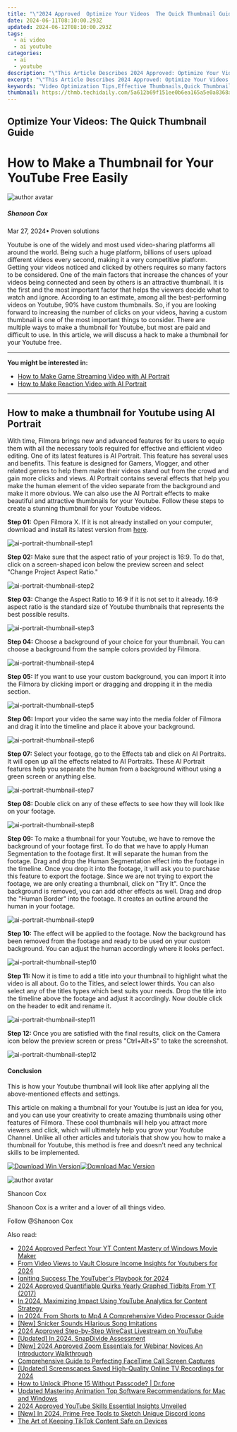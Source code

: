 ```yaml
---
title: "\"2024 Approved  Optimize Your Videos  The Quick Thumbnail Guide\""
date: 2024-06-11T08:10:00.293Z
updated: 2024-06-12T08:10:00.293Z
tags:
  - ai video
  - ai youtube
categories:
  - ai
  - youtube
description: "\"This Article Describes 2024 Approved: Optimize Your Videos: The Quick Thumbnail Guide\""
excerpt: "\"This Article Describes 2024 Approved: Optimize Your Videos: The Quick Thumbnail Guide\""
keywords: "Video Optimization Tips,Effective Thumbnails,Quick Thumbnail Guide,Enhance Video Visibility,Boosting Video Engagement,Video SEO Basics,Thumbnail Impact"
thumbnail: https://thmb.techidaily.com/5a612b69f151ee0b6ea165a5e0a8368a6294f13aca50623658d8bbb7241b81d0.jpg
---
```


## Optimize Your Videos: The Quick Thumbnail Guide

# How to Make a Thumbnail for Your YouTube Free Easily

![author avatar](https://images.wondershare.com/filmora/article-images/shannon-cox.jpg)

##### Shanoon Cox

 Mar 27, 2024• Proven solutions

Youtube is one of the widely and most used video-sharing platforms all around the world. Being such a huge platform, billions of users upload different videos every second, making it a very competitive platform. Getting your videos noticed and clicked by others requires so many factors to be considered. One of the main factors that increase the chances of your videos being connected and seen by others is an attractive thumbnail. It is the first and the most important factor that helps the viewers decide what to watch and ignore. According to an estimate, among all the best-performing videos on Youtube, 90% have custom thumbnails. So, if you are looking forward to increasing the number of clicks on your videos, having a custom thumbnail is one of the most important things to consider. There are multiple ways to make a thumbnail for Youtube, but most are paid and difficult to use. In this article, we will discuss a hack to make a thumbnail for your Youtube free.

---

**You might be interested in:**

* [How to Make Game Streaming Video with AI Portrait](https://tools.techidaily.com/wondershare/filmora/download/)
* [How to Make Reaction Video with AI Portrait](https://tools.techidaily.com/wondershare/filmora/download/)

---

## How to make a thumbnail for Youtube using AI Portrait

With time, Filmora brings new and advanced features for its users to equip them with all the necessary tools required for effective and efficient video editing. One of its latest features is AI Portrait. This feature has several uses and benefits. This feature is designed for Gamers, Vlogger, and other related genres to help them make their videos stand out from the crowd and gain more clicks and views. AI Portrait contains several effects that help you make the human element of the video separate from the background and make it more obvious. We can also use the AI Portrait effects to make beautiful and attractive thumbnails for your Youtube. Follow these steps to create a stunning thumbnail for your Youtube videos.

**Step 01:** Open Filmora X. If it is not already installed on your computer, download and install its latest version from [here](https://tools.techidaily.com/wondershare/filmora/download/).

![ai-portrait-thumbnail-step1](https://images.wondershare.com/filmora/article-images/ai-portrait-thumbnail-step1.png)

**Step 02:** Make sure that the aspect ratio of your project is 16:9\. To do that, click on a screen-shaped icon below the preview screen and select "Change Project Aspect Ratio."

![ai-portrait-thumbnail-step2](https://images.wondershare.com/filmora/article-images/ai-portrait-thumbnail-step2.png)

**Step 03:** Change the Aspect Ratio to 16:9 if it is not set to it already. 16:9 aspect ratio is the standard size of Youtube thumbnails that represents the best possible results.

![ai-portrait-thumbnail-step3](https://images.wondershare.com/filmora/article-images/ai-portrait-thumbnail-step4.png)

**Step 04:** Choose a background of your choice for your thumbnail. You can choose a background from the sample colors provided by Filmora.

![ai-portrait-thumbnail-step4](https://images.wondershare.com/filmora/article-images/ai-portrait-thumbnail-step4.png)

**Step 05:** If you want to use your custom background, you can import it into the Filmora by clicking import or dragging and dropping it in the media section.

![ai-portrait-thumbnail-step5](https://images.wondershare.com/filmora/article-images/ai-portrait-thumbnail-step5.png)

**Step 06:** Import your video the same way into the media folder of Filmora and drag it into the timeline and place it above your background.

![ai-portrait-thumbnail-step6](https://images.wondershare.com/filmora/article-images/ai-portrait-thumbnail-step6.png)

**Step 07:** Select your footage, go to the Effects tab and click on AI Portraits. It will open up all the effects related to AI Portraits. These AI Portrait features help you separate the human from a background without using a green screen or anything else.

![ai-portrait-thumbnail-step7](https://images.wondershare.com/filmora/article-images/ai-portrait-thumbnail-step11.png)

**Step 08:** Double click on any of these effects to see how they will look like on your footage.

![ai-portrait-thumbnail-step8](https://images.wondershare.com/filmora/article-images/ai-portrait-thumbnail-step8.png)

**Step 09:** To make a thumbnail for your Youtube, we have to remove the background of your footage first. To do that we have to apply Human Segmentation to the footage first. It will separate the human from the footage. Drag and drop the Human Segmentation effect into the footage in the timeline. Once you drop it into the footage, it will ask you to purchase this feature to export the footage. Since we are not trying to export the footage, we are only creating a thumbnail, click on "Try It". Once the background is removed, you can add other effects as well. Drag and drop the "Human Border" into the footage. It creates an outline around the human in your footage.

![ai-portrait-thumbnail-step9](https://images.wondershare.com/filmora/article-images/ai-portrait-thumbnail-step9.png)

**Step 10:** The effect will be applied to the footage. Now the background has been removed from the footage and ready to be used on your custom background. You can adjust the human accordingly where it looks perfect.

![ai-portrait-thumbnail-step10](https://images.wondershare.com/filmora/article-images/ai-portrait-thumbnail-step10.png)

**Step 11:** Now it is time to add a title into your thumbnail to highlight what the video is all about. Go to the Titles, and select lower thirds. You can also select any of the titles types which best suits your needs. Drop the title into the timeline above the footage and adjust it accordingly. Now double click on the header to edit and rename it.

![ai-portrait-thumbnail-step11](https://images.wondershare.com/filmora/article-images/ai-portrait-thumbnail-step11.png)

**Step 12:** Once you are satisfied with the final results, click on the Camera icon below the preview screen or press "Ctrl+Alt+S" to take the screenshot.

![ai-portrait-thumbnail-step12](https://images.wondershare.com/filmora/article-images/ai-portrait-thumbnail-step12.png)

#### Conclusion

This is how your Youtube thumbnail will look like after applying all the above-mentioned effects and settings.

This article on making a thumbnail for your Youtube is just an idea for you, and you can use your creativity to create amazing thumbnails using other features of Filmora. These cool thumbnails will help you attract more viewers and click, which will ultimately help you grow your Youtube Channel. Unlike all other articles and tutorials that show you how to make a thumbnail for Youtube, this method is free and doesn't need any technical skills to be implemented.

[![Download Win Version](https://images.wondershare.com/filmora/guide/download-btn-win.jpg)](https://tools.techidaily.com/wondershare/filmora/download/)[![Download Mac Version](https://images.wondershare.com/filmora/guide/download-btn-mac.jpg)](https://tools.techidaily.com/wondershare/filmora/download/)

![author avatar](https://images.wondershare.com/filmora/article-images/shannon-cox.jpg)

Shanoon Cox

Shanoon Cox is a writer and a lover of all things video.

Follow @Shanoon Cox

<span class="atpl-alsoreadstyle">Also read:</span>
<div><ul>
<li><a href="https://youtube-stream.techidaily.com/2024-approved-perfect-your-yt-content-mastery-of-windows-movie-maker/"><u>2024 Approved  Perfect Your YT Content  Mastery of Windows Movie Maker</u></a></li>
<li><a href="https://youtube-stream.techidaily.com/from-video-views-to-vault-closure-income-insights-for-youtubers-for-2024/"><u>From Video Views to Vault Closure  Income Insights for Youtubers for 2024</u></a></li>
<li><a href="https://youtube-stream.techidaily.com/igniting-success-the-youtubers-playbook-for-2024/"><u>Igniting Success  The YouTuber's Playbook for 2024</u></a></li>
<li><a href="https://youtube-stream.techidaily.com/2024-approved-quantifiable-quirks-yearly-graphed-tidbits-from-yt-2017/"><u>2024 Approved  Quantifiable Quirks  Yearly Graphed Tidbits From YT (2017)</u></a></li>
<li><a href="https://youtube-stream.techidaily.com/in-2024-maximizing-impact-using-youtube-analytics-for-content-strategy/"><u>In 2024, Maximizing Impact  Using YouTube Analytics for Content Strategy</u></a></li>
<li><a href="https://youtube-stream.techidaily.com/in-2024-from-shorts-to-mp4-a-comprehensive-video-processor-guide/"><u>In 2024, From Shorts to Mp4  A Comprehensive Video Processor Guide</u></a></li>
<li><a href="https://youtube-stream.techidaily.com/new-snicker-sounds-hilarious-song-imitations/"><u>[New] Snicker Sounds  Hilarious Song Imitations</u></a></li>
<li><a href="https://youtube-stream.techidaily.com/2024-approved-step-by-step-wirecast-livestream-on-youtube/"><u>2024 Approved  Step-by-Step  WireCast Livestream on YouTube</u></a></li>
<li><a href="https://desktop-recording.techidaily.com/updated-in-2024-snapdivide-assessment/"><u>[Updated] In 2024, SnapDivide Assessment</u></a></li>
<li><a href="https://screen-mirroring-recording.techidaily.com/new-2024-approved-zoom-essentials-for-webinar-novices-an-introductory-walkthrough/"><u>[New] 2024 Approved  Zoom Essentials for Webinar Novices  An Introductory Walkthrough</u></a></li>
<li><a href="https://screen-recording.techidaily.com/comprehensive-guide-to-perfecting-facetime-call-screen-captures/"><u>Comprehensive Guide to Perfecting FaceTime Call Screen Captures</u></a></li>
<li><a href="https://digital-screen-recording.techidaily.com/updated-screenscapes-saved-high-quality-online-tv-recordings-for-2024/"><u>[Updated] Screenscapes Saved  High-Quality Online TV Recordings for 2024</u></a></li>
<li><a href="https://iphone-unlock.techidaily.com/how-to-unlock-iphone-15-without-passcode-drfone-by-drfone-ios/"><u>How to Unlock iPhone 15 Without Passcode? | Dr.fone</u></a></li>
<li><a href="https://ai-video-apps.techidaily.com/updated-mastering-animation-top-software-recommendations-for-mac-and-windows/"><u>Updated Mastering Animation Top Software Recommendations for Mac and Windows</u></a></li>
<li><a href="https://facebook-record-videos.techidaily.com/2024-approved-youtube-skills-essential-insights-unveiled/"><u>2024 Approved  YouTube Skills  Essential Insights Unveiled</u></a></li>
<li><a href="https://discord-videos.techidaily.com/new-in-2024-prime-free-tools-to-sketch-unique-discord-icons/"><u>[New] In 2024, Prime Free Tools to Sketch Unique Discord Icons</u></a></li>
<li><a href="https://tiktok-clips.techidaily.com/the-art-of-keeping-tiktok-content-safe-on-devices/"><u>The Art of Keeping TikTok Content Safe on Devices</u></a></li>
</ul></div>

<ins class="adsbygoogle"
      style="display:block"
      data-ad-client="ca-pub-7571918770474297"
      data-ad-slot="8358498916"
      data-ad-format="auto"
      data-full-width-responsive="true"></ins>